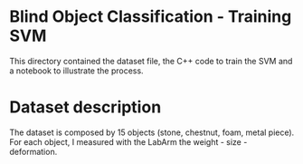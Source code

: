 # Blind Object Classification - Training SVM 
This directory contained the dataset file, the C++ code to train the SVM and a notebook to illustrate the process.

# Dataset description
The dataset is composed by 15 objects (stone, chestnut, foam, metal piece). For each object, I measured with the LabArm the weight - size - deformation.
